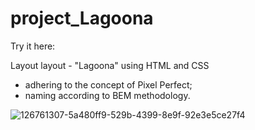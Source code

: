 # project_Lagoona
Try it here: 


Layout layout - "Lagoona" using HTML and CSS
- adhering to the concept of Pixel Perfect;
- naming according to BEM methodology.

![126761307-5a480ff9-529b-4399-8e9f-92e3e5ce27f4](https://user-images.githubusercontent.com/44642176/222966454-d785e370-75fc-4ca9-b09d-f7b911cfa16e.png)
